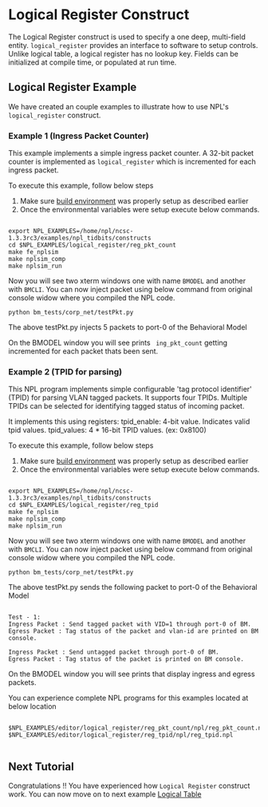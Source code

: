 # Logical Register Construct

The Logical Register construct is used to specify a one deep, multi-field entity.
``` logical_register ``` provides an interface to software to setup controls. Unlike logical table, a logical register has no lookup key. Fields can be initialized at compile time, or populated at run time.


## Logical Register Example 

We have created an couple examples to illustrate how to use NPL's ```logical_register``` construct.

### Example 1 (Ingress Packet Counter)
This example implements a simple ingress packet counter. A 32-bit packet counter is implemented as ```logical_register``` which is incremented for each ingress packet.

To execute this example, follow below steps

1. Make sure [build environment](https://github.com/nplang/NPL-Tutorials#npl-build-enivronment) was properly setup as described earlier
2. Once the environmental variables were setup execute below commands. 
````

export NPL_EXAMPLES=/home/npl/ncsc-1.3.3rc3/examples/npl_tidbits/constructs
cd $NPL_EXAMPLES/logical_register/reg_pkt_count
make fe_nplsim
make nplsim_comp
make nplsim_run

````

Now you will see two xterm windows one with name ```BMODEL``` and another with ```BMCLI```. You can now inject packet using below command  from original console widow where you compiled the NPL code. 

````
python bm_tests/corp_net/testPkt.py

````

The above testPkt.py injects 5 packets to port-0 of the Behavioral Model

On the BMODEL window you will see prints ```` ing_pkt_count```` getting incremented for each packet thats been sent. 


### Example 2  (TPID for parsing)

This NPL program implements simple configurable 'tag protocol identifier' (TPID) for parsing VLAN tagged packets. It supports four TPIDs. Multiple TPIDs can be selected for identifying tagged status of incoming packet. 

It implements this using registers:
tpid_enable: 4-bit value. Indicates valid tpid values.
tpid_values: 4 * 16-bit TPID values. (ex: 0x8100)

To execute this example, follow below steps

1. Make sure [build environment](https://github.com/nplang/NPL-Tutorials#npl-build-enivronment) was properly setup as described earlier
2. Once the environmental variables were setup execute below commands. 
````

export NPL_EXAMPLES=/home/npl/ncsc-1.3.3rc3/examples/npl_tidbits/constructs
cd $NPL_EXAMPLES/logical_register/reg_tpid
make fe_nplsim
make nplsim_comp
make nplsim_run

````

Now you will see two xterm windows one with name ```BMODEL``` and another with ```BMCLI```. You can now inject packet using below command  from original console widow where you compiled the NPL code. 

````
python bm_tests/corp_net/testPkt.py

````

The above testPkt.py sends  the following packet to port-0 of the Behavioral Model
````

Test - 1:
Ingress Packet : Send tagged packet with VID=1 through port-0 of BM.
Egress Packet : Tag status of the packet and vlan-id are printed on BM console.

Ingress Packet : Send untagged packet through port-0 of BM.
Egress Packet : Tag status of the packet is printed on BM console.

````
On the BMODEL window you will see prints that display ingress and egress packets.

You can experience complete NPL programs for this examples located at below location

````

$NPL_EXAMPLES/editor/logical_register/reg_pkt_count/npl/reg_pkt_count.npl
$NPL_EXAMPLES/editor/logical_register/reg_tpid/npl/reg_tpid.npl


````

## Next Tutorial 

Congratulations !!
You have experienced how ```Logical Register``` construct work. You can now move on to next example [Logical Table](https://github.com/nplang/NPL-Tutorials/blob/master/NPL-Titbits/Logical-Table)
